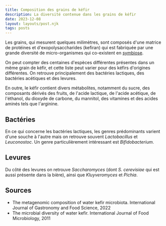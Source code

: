```yaml
---
title: Composition des grains de kéfir
description: La diversité contenue dans les grains de kéfir
date: 2023-12-08
layout: layouts/post.njk
tags: posts
---
```

Les grains, qui mesurent quelques milimètres, sont composés d'une matrice de protéines et d'exopolysaccharides (kefiran) qui est fabriquée par une grande diversité de micro-organismes qui co-existent en [symbiose](https://fr.wikipedia.org/wiki/Symbiose).

On peut compter des centaines d'espèces différentes présentes dans un même grain de kéfir, et cette liste peut varier pour des kéfirs d'origines différentes. On retrouve principalement des bactéries lactiques, des bactéries acétiques et des levures.

En outre, le kéfir contient divers métabolites, notamment du sucre, des composants dérivés des fruits, de l'acide lactique, de l'acide acétique, de l'éthanol, du dioxyde de carbone, du mannitol, des vitamines et des acides aminés tels que l'arginine.

## Bactéries

En ce qui concerne les bactéries lactiques, les genres prédominants varient d'une souche à l'autre mais on retrouve souvent _Lactobacillus_ et _Leuconostoc_. Un genre particulièrement intéressant est _Bifidobacterium_.

## Levures

Du côté des levures on retrouve _Saccharomyces_ (dont _S. cerevisiae_ qui est aussi présente dans la bière), ainsi que _Kluyveromyces_ et _Pichia_.

## Sources 

- The metagenomic composition of water kefir microbiota. International Journal of Gastronomy and Food Science, 2022
- The microbial diversity of water kefir. International Journal of Food Microbiology, 2011